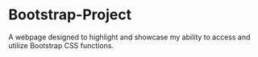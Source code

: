 # Bootstrap-Project
A webpage designed to highlight and showcase my ability to access and utilize Bootstrap CSS functions.
